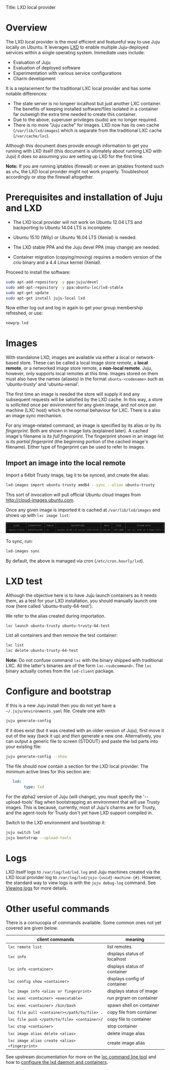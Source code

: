 Title: LXD local provider


# Overview

The LXD local provider is the most efficient and featureful way to use Juju
locally on Ubuntu. It leverages [LXD](https://linuxcontainers.org/lxd/) to
enable multiple Juju-deployed services within a single operating system.
Immediate uses include:

 - Evaluation of Juju
 - Evaluation of deployed software
 - Experimentation with various service configurations
 - Charm development

It is a replacement for the traditional LXC local provider and has some
notable differences:

 - The state server is no longeer localhost but just another LXC container.
   The benefits of keeping installed software/files isolated in a container far
   outweigh the extra time needed to create this container.
 - Due to the above, superuser privileges (sudo) are no longer required.
 - There is no more "Juju cache" for images. LXD now has its own cache
   (`/var/lib/lxd/images`) which is separate from the traditional LXC cache
   (`/var/cache/lxc`).

Although this document does provide enough information to get you running with
LXD itself (this document is ultimately about running LXD with Juju) it does
so assuming you are setting up LXD for the first time.

**Note:** If you are running iptables (firewall) or even an iptables frontend
such as `ufw`, the LXD local provider might not work properly. Troubleshoot
accordingly or stop the firewall altogether.


# Prerequisites and installation of Juju and LXD

 - The LXD local provider will not work on Ubuntu 12.04 LTS and backporting to
   Ubuntu 14.04 LTS is incomplete.

 - Ubuntu 15.10 (Wily) or Ubuntu 16.04 LTS (Xenial) is needed.

 - The LXD stable PPA and the Juju devel PPA (may change) are needed.

 - Container migration (copying/moving) requires a modern version of the
   *criu* binary and a 4.4 Linux kernel (Xenial).

Proceed to install the software:

```bash
sudo apt-add-repository -y ppa:juju/devel
sudo add-apt-repository -y ppa:ubuntu-lxc/lxd-stable
sudo apt-get update
sudo apt-get install juju-local lxd
```

Now either log out and log in again to get your group membership refreshed, or use:

```bash
newgrp lxd
```


# Images

With standalone LXD, images are available via either a local or network-based
store. These can be called a local image store *remote*, a **local remote**, or a
networked image store remote, a **non-local remote**. Juju, however, only
supports local remotes at this time. Images stored on them must also have the
names (aliases) in the format `ubuntu-<codename>` such as 'ubuntu-trusty' and
'ubuntu-xenial'.

The first time an image is needed the store will supply it and any subsequent
requests will be satisfied by the LXD cache. In this way, a store is sollicited
once per environment for any given image, and not once per machine (LXC host)
which is the normal behaviour for LXC. There is a also an image sync mechanism.

For any image-related command, an image is specified by its alias or by its
*fingerprint*. Both are shown in image lists (explained later). A cached
image's filename is its *full fingerprint*. The fingerprint shown in an image
list is its *partial fingerprint* (the beginning portion of the cached image's
filename). Either type of fingerprint can be used to refer to images.


## Import an image into the local remote

Import a 64bit Trusty image, tag it to be synced, and create the alias:

```bash
lxd-images import ubuntu trusty amd64 --sync --alias ubuntu-trusty
```

This sort of invocation will pull official Ubuntu cloud images from
http://cloud-images.ubuntu.com.

Once any given image is imported it is cached at
`/var/lib/lxd/images` and shows up with `lxc image list`:

![lxc image list after importing](./media/image_list-imported_image-reduced70.png)

To sync, run:

```bash
lxd-images sync
```

By default, the above is managed via cron (`/etc/cron.hourly/lxd`).


# LXD test

Although the objective here is to have Juju launch containers as it needs them,
as a test for your LXD installation, you should manually launch one now (here
called 'ubuntu-trusty-64-test').

We refer to the alias created during importation.

```bash
lxc launch ubuntu-trusty ubuntu-trusty-64-test
```

List all containers and then remove the test container:

```bash
lxc list
lxc delete ubuntu-trusty-64-test
```

**Note:** Do not confuse command `lxc` with the binary shipped with traditional
LXC. All the latter's binaries are of the form `lxc-<subcommand>`. The `lxc`
binary actually comes from the `lxd-client` package.


# Configure and bootstrap

If this is a new Juju install then you do not yet have a
`~/.juju/environments.yaml` file. Create one with

```bash
juju generate-config
```

If it does exist (but it was created with an older version of Juju), first move
it out of the way (back it up) and *then* generate a new one. Alternatively,
you can output a generic file to screen (STDOUT) and paste the lxd parts into
your existing file:

```bash
juju generate-config --show
```

The file should now contain a section for the LXD local provider. The minimum
active lines for this section are:

```yaml
   lxd:
        type: lxd
```

For the alpha2 version of Juju (will change), you must specify the
'--upload-tools' flag when bootstrapping an environment that will use Trusty
images. This is because, currently, most of Juju's charms are for Trusty, and
the agent-tools for Trusty don't yet have LXD support compiled in.

Switch to the LXD environment and bootstrap it:

```bash
juju switch lxd
juju bootstrap --upload-tools
```


# Logs

LXD itself logs to `/var/log/lxd/lxd.log` and Juju machines created via the
LXD local provider log to `/var/log/lxd/juju-{uuid}-machine-{#}`. However,
the standard way to view logs is with the `juju debug-log` command. See
[Viewing logs](./troubleshooting-logs.html) for more details.


# Other useful commands

There is a cornucopia of commands available. Some common ones not yet covered
are given below.

client commands					| meaning
------------------------------------------------|----------------------
`lxc remote list`				| list remotes
`lxc info`					| displays status of localhost
`lxc info <container>`				| displays status of container
`lxc config show <container>`			| displays config of container
`lxc image info <alias or fingerprint>`		| displays status of image
`lxc exec <container> <executable>`		| run prgram on container
`lxc exec <container> /bin/bash`		| spawn shell on container
`lxc file pull <container></path/to/file> .` 	| copy file from container
`lxc file push </path/to/file> <container>/` 	| copy file to container
`lxc stop <container>`				| stop container
`lxc image alias delete <alias>`		| delete image alias
`lxc image alias create <alias> <fingerprint>`	| create image alias

See upstream documentation for more on the
[lxc command line tool](https://github.com/lxc/lxd/blob/master/specs/command-line-user-experience.md)
and how to
[configure the lxd daemon and containers](https://github.com/lxc/lxd/blob/master/specs/configuration.md).
